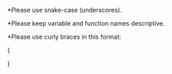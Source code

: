 *Please use snake-case (underscores).

*Please keep variable and function names descriptive.

*Please use curly braces in this format:

{

}
